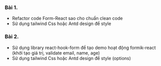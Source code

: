 ### Bài 1.
- Refactor code Form-React sao cho chuẩn clean code
- Sử dụng tailwind Css hoặc Antd design để style

### Bài 2.
- Sử dụng library react-hook-form để tạo demo hoạt động formik-react (khởi tạo giá trị, validate email, name, age)
- Sử dụng tailwind Css hoặc Antd design để style (options)